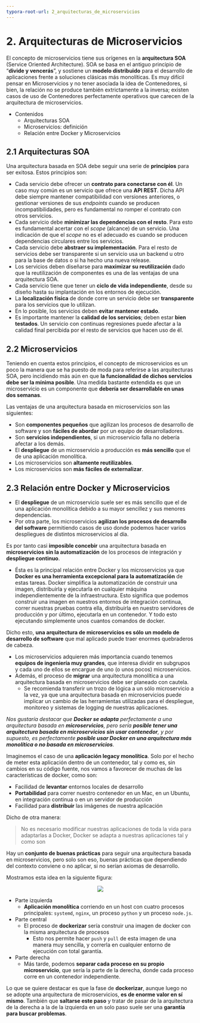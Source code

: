 ```yaml
---
typora-root-url: 2_arquitecturas_de_microservicios
---
```


# 2. Arquitecturas de Microservicios

 El concepto de microservicios tiene sus orígenes en la **arquitectura SOA**  (Service Oriented Architecture). SOA se basa en el antiguo principio de  “**divide y vencerás**”, y sostiene un **modelo distribuido** para el desarrollo de aplicaciones frente a soluciones clásicas más monolíticas. Es muy difícil pensar en Microservicios y no tener asociada la idea de Contenedores, si bien, la relación no se produce también extrictamente a la inversa; existen casos de uso de Contenedores perfectamente operativos que carecen de la arquitectura de microservicios.

- Contenidos
  - Arquitecturas SOA
  - Microservicios: definición
  - Relación entre Docker y Microservicios

## 2.1 Arquitecturas SOA

Una arquitectura basada en SOA debe seguir una serie de **principios** para ser exitosa. Estos principios son: 

- Cada servicio debe ofrecer un **contrato para conectarse con él**. Un caso muy común es un servicio que ofrece una **API REST**. Dicha API debe siempre mantener compatibilidad con versiones anteriores, o gestionar versiones de sus *endpoints* cuando se producen incompatibilidades, pero es fundamental no romper el contrato con otros servicios.
- Cada servicio debe **minimizar las dependencias con el resto**. Para esto es fundamental acertar con el *scope* (alcance) de un servicio. Una indicación de que el *scope* no es el adecuado es cuando se producen dependencias circulares entre los servicios.
- Cada servicio debe **abstraer su implementación**. Para el resto de  servicios debe ser transparente si un servicio usa un backend u otro  para la base de datos o si ha hecho una nueva release.
- Los servicios deben diseñarse para **maximizar su reutilización** dado que la reutilización de componentes es una de las ventajas de una arquitectura SOA.
- Cada servicio tiene que tener un **ciclo de vida independiente**, desde su diseño hasta su implantación en los entornos de ejecución.
- La **localización física** de donde corre un servicio debe ser **transparente** para los servicios que lo utilizan.
- En lo posible, los servicios deben **evitar mantener estado**.
- Es importante mantener la **calidad de los servicios**; deben estar **bien testados**. Un servicio con continuas regresiones puede afectar a la calidad final  percibida por el resto de servicios que hacen uso de él.

## 2.2 Microservicios

Teniendo en cuenta estos principios, el concepto de microservicios es un poco la manera que se ha puesto de moda para referirse a las  arquitecturas SOA, pero incidiendo más aún en que **la funcionalidad de dichos servicios debe ser la mínima posible**. Una medida bastante extendida es que un microservicio es un componente  que **debería ser desarrollable en unas dos semanas**.

Las ventajas de una arquitectura basada en microservicios son las siguientes: 

- Son **componentes pequeños** que agilizan los procesos de desarrollo de  software y son **fáciles de abordar** por un equipo de desarrolladores.
- Son **servicios independientes**, si un microservicio falla no debería afectar a los demás.
- El **despliegue** de un microservicio a producción es **más sencillo** que el de una aplicación monolítica.
- Los microservicios son **altamente reutilizables**.
- Los microservicios son **más fáciles de externalizar**.

## 2.3 Relación entre Docker y Microservicios

- El **despliegue** de un microservicio suele ser es más sencillo que el de una aplicación monolítica debido a su mayor sencillez y sus menores dependencias. 
- Por otra parte, los microservicios **agilizan los procesos de desarrollo del software** permitiendo casos de uso donde podemos hacer varios despliegues de distintos microservicios al día.

Es por tanto casi **imposible concebir** una arquitectura basada en **microservicios** **sin la automatización** de los procesos de integración y **despliegue continuo**.
- Ésta es la principal relación entre Docker y los microservicios ya que  **Docker es una herramienta excepcional para la automatización** de estas  tareas. Docker simplifica la automatización de construir una imagen,  distribuirla y ejecutarla en cualquier máquina independientemente de la infraestructura. Esto significa que podemos construir una imagen en nuestros entornos de integración continua, correr nuestras pruebas contra ella, distribuirla en nuestro servidores de producción y por  último, ejecutarla en un contenedor. Y todo esto ejecutando simplemente  unos cuantos comandos de docker. 

Dicho esto, **una arquitectura de microservicios es sólo un modelo de desarrollo de software** que mal aplicado puede traer enormes quebraderos  de cabeza.

- Los microservicios adquieren más importancia cuando tenemos **equipos de ingeniería muy grandes**, que interesa dividir en subgrupos y  cada uno de ellos se encargue de uno (o unos pocos) microservicios.
- Además, el proceso de **migrar** una arquitectura monolítica a una  arquitectura basada en microservicios debe ser planeado con cautela.
  - Se  recomienda transferir un trozo de lógica a un sólo microservicio a la vez, ya que una arquitectura basada en microservicios puede implicar un cambio de las herramientas utilizadas para el despliegue, monitoreo y sistemas de logging de nuestras aplicaciones.

*Nos gustaría destacar que **Docker se adapta** perfectamente a una arquitectura basada en **microservicios**, pero sería **posible tener una arquitectura basada en microservicios sin usar contenedor**, y por supuesto, es perfectamente **posible usar Docker en una arquitectura más monolítica o no basada en microservicios**.*

Imaginemos el caso de una **aplicación legacy monolítica**. Solo por el hecho de meter esta aplicación dentro de un contenedor, tal y como es, sin cambios en su código fuente, nos vamos a favorecer de muchas de las características de docker, como son:

- Facilidad de **levantar** entornos locales de desarrollo
- **Portabilidad** para correr nuestro contenedor en un Mac, en un Ubuntu, en integración continua o en un servidor de producción
- Facilidad para **distribuir** las imágenes de nuestra aplicación

Dicho de otra manera:

> No es necesario modificar nuestras aplicaciones de toda la vida para adaptarlas a Docker, Docker se adapta a nuestras aplicaciones tal y como son

Hay un **conjunto de buenas prácticas** para seguir una arquitectura basada en microservicios, pero solo son eso,  buenas prácticas que dependiendo del contexto conviene o no aplicar, si no serían axiomas de desarrollo.

Mostramos esta idea en la siguiente figura:

<p align = "center">
<img src="0201.png">
</p>

- Parte izquierda
	- **Aplicación monolítica** corriendo en un host con cuatro procesos principales: `systemd`, `nginx`, un proceso `python` y un proceso `node.js`.
- Parte central
  - El proceso de **dockerizar** sería construir una imagen de docker con la misma arquitectura de procesos
    - Esto nos permite hacer `push` y `pull` de esta imagen de una manera muy sencilla, y correrla en cualquier entorno de ejecución con total garantía.
- Parte derecha
  - Más  tarde, podemos **separar cada proceso en su propio microservicio**, que sería la parte de la derecha, donde cada proceso corre en un contenedor independiente.

Lo que se quiere destacar es que la fase de **dockerizar**, aunque luego no se adopte una arquitectura de microservicios, **es de enorme valor en sí mismo**. También que **saltarse este paso** y tratar de pasar de la arquitectura de la derecha a la de la izquierda en un solo paso suele ser una **garantía para buscar problemas**. 

